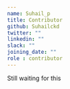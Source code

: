 ```yaml
---
name: Suhail_p
title: Contributor
github: Suhailckd
twitter: ""
linkedin: ""
slack: ""
joining_date: ""
role : contributor
---
```


Still waiting for this
